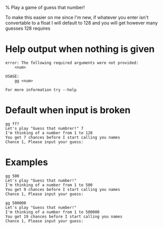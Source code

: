 % Play a game of guess that number!

To make this easier on me since I'm new,
if whatever you enter isn't convertable to a float
I will default to 128 and you will get however many guesses
128 requires

# Help output when nothing is given

```
error: The following required arguments were not provided:
    <num>

USAGE:
    gg <num>

For more information try --help
```

# Default when input is broken
```
gg ff?
Let's play "Guess that numbrer!" 7
I'm thinking of a number from 1 to 128
You get 7 chances before I start calling you names
Chance 1, Please input your guess:
```

# Examples

```
gg 500
Let's play "Guess that number!"
I'm thinking of a number from 1 to 500
You get 9 chances before I start calling you names
Chance 1, Please input your guess:
```
```
gg 500000
Let's play "Guess that number!"
I'm thinking of a number from 1 to 500000
You get 19 chances before I start calling you names
Chance 1, Please input your guess:
```
